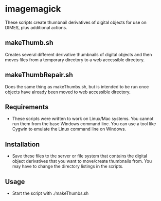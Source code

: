 # imagemagick

These scripts create thumbnail derivatives of digital objects for use on DIMES, plus additional actions.

## makeThumb.sh

Creates several different derivative thumbnails of digital objects and then moves files from a temporary directory to a web accessible directory.

## makeThumbRepair.sh

Does the same thing as makeThumbs.sh, but is intended to be run once objects have already been moved to web accessible directory.

## Requirements

*   These scripts were written to work on Linux/Mac systems. You cannot run them from the base Windows command line. You can use a tool like Cygwin to emulate the Linux command line on Windows.

## Installation

*   Save these files to the server or file system that contains the digital object derivatives that you want to move/create thumbnails from. You may have to change the directory listings in the scripts.

## Usage

*   Start the script with ./makeThumbs.sh
